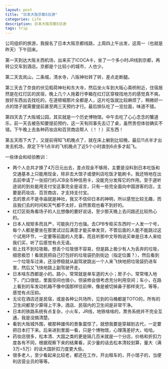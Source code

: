 ```yaml
---
layout: post
title: "日本大阪京都5日游"
categories: Life
description: 日本大阪京都5日游
tags: trip
---
```


公司组织的旅游，我报名了日本大阪京都线路，上周四上午出发，这周一（也就是昨天）下午回来。

第一天到达大阪关西机场，出来买了ICOCA卡，坐了一个多小时JR线到京都，再转公交车到酒店。京都是个比较小的城市，人也少。

第二天去岚山，二条城，清水寺，八阪神社转了转，差点走断腿。

第三天去了奈良的伏见稻荷神社和东大寺，然后坐火车到大阪心斋桥附近，住宿居然是在红灯区的民宿，晚上几个人拖着行李箱在红灯区穿梭找地方的感觉真不爽。放好东西出去找吃的，在道顿堀那片全都是人，这片吃饭就比较麻烦了，稍微好一点的馆子就需要提前甚至两三天预约才行。最后排队吃了一览拉面，味道不错。

第四天去了大阪城公园，其实就是一个历史博物馆。中午去吃了心心念念的蟹道乐，前一天去被告知要提前预约，这一天有同事先去订了桌，虽然贵但体验确实不错。下午晚上去各种药妆店和百货商店帮人（！！）买东西！

第五天雨下大了，又提前得知飞机晚点了，就在床上躺到比较晚，最后11点半才出发去机场，原定下午1点半的飞机晚点了近5个小时直到6点多才起飞。

一些体会和经验教训：

- 两个人总共才换了4万日元出去，差点现金不够用，主要是没料到日本吃饭和交通基本上只能用现金，除非去大馆子或便利店吃饭才能刷卡。我还特地在出去前申请了一张招行的JCB全币种信用卡，没能充分发挥它的作用。至于道听途说的到处能用支付宝这事完全是谣言，只有一些完全面向中国游客的店，主要是药妆店、百货商店，才支持支付宝。
- 去的景点不是寺庙就是神社，我又不信仰日本的神明，所以感觉比较无趣，而且我们去的时间和天气都不太好，自然景观也看不到好的。
- 红灯区街角看场子的人比想像的要好说话，至少那天晚上去问路还比较热心的。
- 日本人规矩多而且严，可能执行力也强。去CPB专柜买东西时一人发一个号，每个人都是要坐在那里试过后满意才能买单发货，不管后面的人能不能跳过这个试用环节，一定要等前面的人完事，而且听那中文导购说买单是日本人来给我们买，听了后感觉有点无语。
- 街上找不到垃圾箱，想丢个垃圾很不容易，但是路上极少有人为丢弃的垃圾，细思极恐！看居民把自己打包好的垃圾袋扔到街边（指定位置？），然后看到一个垃圾车过来，还没停稳就从副驾驶跳出一个人来飞快地把垃圾袋扔进车里，然后又飞快地跳上副驾驶开走。
- 日本啥东西都是小的。路小，常常就是单车道的大小；房子小，常常埋入地下，门口很低，里面空间也很小，但装修会很考虑充分利用空间；车小，在路上看到的车发动机箱不像中国那样往前伸，像是被切掉鼻子那样突兀，等等，感觉有点压抑。
- 无论在酒店还是民宿，或是各种公共场所，见到的马桶都是TOTO的，所有的卫生间都至少算得上干净，酒店、民宿内的卫生间是非常干净。
- 日本的铁路系统有点复杂，小火车，JR线，地铁啥啥的，票务系统并不完全互通，我是没搞清楚。
- 看到大阪城外围，被那种雄伟的景象震惊了，就想我要是穿越到古代，一定要把日本打下来。后来进到里面一看，只是个博物馆，心理落差好大，哈哈。
- 药妆店很多，松本清、大国之类的更是隔几百米就是一个分店，价格和折扣力度各有不同，根据观察下来的结果看，买少量的话去松本清较划算，量大（满3万~5万）的话大国折扣力度更大些。
- 很多老人，至少看起来比较老，都还在工作，开出租车的，开小馆子的，当便利店营业员的等等。